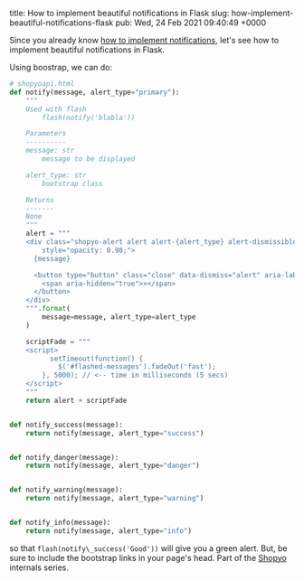 title: How to implement beautiful notifications in Flask
slug: how-implement-beautiful-notifications-flask
pub: Wed, 24 Feb 2021 09:40:49 +0000

Since you already know [how to implement notifications](https://www.pythonkitchen.com/how-implement-notification-flask/), let's see how to implement beautiful notifications in Flask.

Using boostrap, we can do:


```python
# shopyoapi.html
def notify(message, alert_type="primary"):
    """
    Used with flash
        flash(notify('blabla'))

    Parameters
    ----------
    message: str
        message to be displayed

    alert_type: str
        bootstrap class

    Returns
    -------
    None
    """
    alert = """
    <div class="shopyo-alert alert alert-{alert_type} alert-dismissible fade show" role="alert"
        style="opacity: 0.98;">
      {message}

      <button type="button" class="close" data-dismiss="alert" aria-label="Close">
        <span aria-hidden="true">×</span>
      </button>
    </div>
    """.format(
        message=message, alert_type=alert_type
    )

    scriptFade = """ 
    <script>
          setTimeout(function() {
            $('#flashed-messages').fadeOut('fast');
        }, 5000); // <-- time in milliseconds (5 secs)
    </script>
    """
    return alert + scriptFade


def notify_success(message):
    return notify(message, alert_type="success")


def notify_danger(message):
    return notify(message, alert_type="danger")


def notify_warning(message):
    return notify(message, alert_type="warning")


def notify_info(message):
    return notify(message, alert_type="info")


```


so that 
```flash(notify\_success('Good'))``` will give you a green alert. But, be sure to include the bootstrap links in your page's head. Part of the [Shopyo](https://github.com/Abdur-rahmaanJ/shopyo) internals series.

